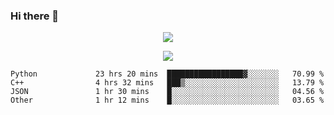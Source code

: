 ### Hi there 👋

<!--
**SuuTTT/SuuTTT** is a ✨ _special_ ✨ repository because its `README.md` (this file) appears on your GitHub profile.

Here are some ideas to get you started:

- 🔭 I’m currently working on ...
- 🌱 I’m currently learning ...
- 👯 I’m looking to collaborate on ...
- 🤔 I’m looking for help with ...
- 💬 Ask me about ...
- 📫 How to reach me: ...
- 😄 Pronouns: ...
- ⚡ Fun fact: ...
-->

<div align='center'>
    <p align='center'>
        <img src='https://github-readme-stats.vercel.app/api?line_height=27&username=SuuTTT&show_icons=true&theme=solarized-light'/>
    </p>
</div>    
<div align='center'>  
    <p align='center'>
        <img src='https://github-readme-stats.vercel.app/api/wakatime?username=SuuTTT&theme=solarized-light'/>
    </p>
    
</div>  

<!--START_SECTION:waka-->

```text
Python             23 hrs 20 mins  █████████████████▓░░░░░░░   70.99 %
C++                4 hrs 32 mins   ███▒░░░░░░░░░░░░░░░░░░░░░   13.79 %
JSON               1 hr 30 mins    █░░░░░░░░░░░░░░░░░░░░░░░░   04.56 %
Other              1 hr 12 mins    █░░░░░░░░░░░░░░░░░░░░░░░░   03.65 %
```

<!--END_SECTION:waka-->
